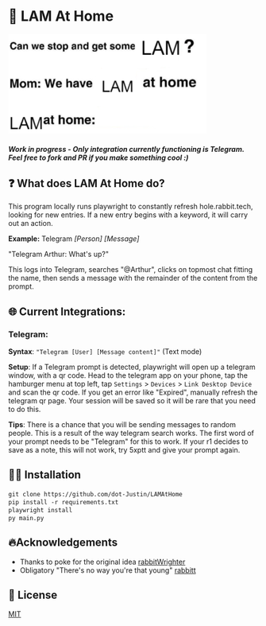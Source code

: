 
# 🐇 LAM At Home
<img src="assets/LAMAtHome.png" alt="LAMAtHome" width="400"/>

#### *Work in progress - Only integration currently functioning is Telegram. Feel free to fork and PR if you make something cool :)*

## ❓ What does LAM At Home do?
This program locally runs playwright to constantly refresh hole.rabbit.tech, looking for new entries. If a new entry begins with a keyword, it will carry out an action.

**Example:**
Telegram *[Person] [Message]*

"Telegram Arthur: What's up?" 

This logs into Telegram, searches "@Arthur", clicks on topmost chat fitting the name, then sends a message with the remainder of the content from the prompt.

## 🌐 Current Integrations:
### Telegram:
**Syntax**: `"Telegram [User] [Message content]"` (Text mode)

**Setup**: If a Telegram prompt is detected, playwright will open up a telegram window, with a qr code. Head to the telegram app on your phone, tap the hamburger menu at top left, tap `Settings` > `Devices` > `Link Desktop Device` and scan the qr code. If you get an error like "Expired", manually refresh the telegram qr page. Your session will be saved so it will be rare that you need to do this.

**Tips**: There is a chance that you will be sending messages to random people. This is a result of the way telegram search works. The first word of your prompt needs to be "Telegram" for this to work.  If your r1 decides to save as a note, this will not work, try 5xptt and give your prompt again.

## 👨‍💻 Installation

```
git clone https://github.com/dot-Justin/LAMAtHome
pip install -r requirements.txt
playwright install
py main.py
```
## 🔥Acknowledgements

- Thanks to poke for the original idea [rabbitWrighter](https://github.com/glovergaytan-fs/rabbitWrighter/tree/main)
- Obligatory "There's no way you're that young" [rabbitt](https://github.com/GikitSRC/rabbitt)

## 📜 License

[MIT](https://choosealicense.com/licenses/mit/)

